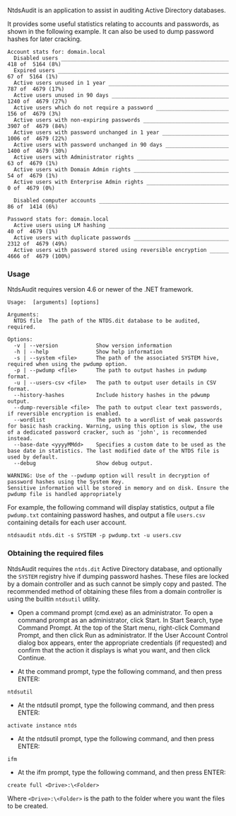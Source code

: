 NtdsAudit is an application to assist in auditing Active Directory databases.

It provides some useful statistics relating to accounts and passwords, as shown in the following example. It can also be used to dump password hashes for later cracking. 

```
Account stats for: domain.local
  Disabled users _____________________________________________________   418 of  5164 (8%)
  Expired users ______________________________________________________    67 of  5164 (1%)
  Active users unused in 1 year ______________________________________   787 of  4679 (17%)
  Active users unused in 90 days _____________________________________  1240 of  4679 (27%)
  Active users which do not require a password _______________________   156 of  4679 (3%)
  Active users with non-expiring passwords ___________________________  3907 of  4679 (84%)
  Active users with password unchanged in 1 year _____________________  1006 of  4679 (22%)
  Active users with password unchanged in 90 days ____________________  1400 of  4679 (30%)
  Active users with Administrator rights _____________________________    63 of  4679 (1%)
  Active users with Domain Admin rights ______________________________    54 of  4679 (1%)
  Active users with Enterprise Admin rights __________________________     0 of  4679 (0%)

  Disabled computer accounts _________________________________________    86 of  1414 (6%)

Password stats for: domain.local
  Active users using LM hashing ______________________________________    40 of  4679 (1%)
  Active users with duplicate passwords ______________________________  2312 of  4679 (49%)
  Active users with password stored using reversible encryption ______  4666 of  4679 (100%)
```

### Usage
NtdsAudit requires version 4.6 or newer of the .NET framework.

```
Usage:  [arguments] [options]

Arguments:
  NTDS file  The path of the NTDS.dit database to be audited, required.

Options:
  -v | --version            Show version information
  -h | --help               Show help information
  -s | --system <file>      The path of the associated SYSTEM hive, required when using the pwdump option.
  -p | --pwdump <file>      The path to output hashes in pwdump format.
  -u | --users-csv <file>   The path to output user details in CSV format.
  --history-hashes          Include history hashes in the pdwump output.
  --dump-reversible <file>  The path to output clear text passwords, if reversible encryption is enabled.
  --wordlist                The path to a wordlist of weak passwords for basic hash cracking. Warning, using this option is slow, the use of a dedicated password cracker, such as 'john', is recommended instead.
  --base-date <yyyyMMdd>    Specifies a custom date to be used as the base date in statistics. The last modified date of the NTDS file is used by default.
  --debug                   Show debug output.

WARNING: Use of the --pwdump option will result in decryption of password hashes using the System Key.
Sensitive information will be stored in memory and on disk. Ensure the pwdump file is handled appropriately
```

For example, the following command will display statistics, output a file `pwdump.txt` containing password hashes, and output a file `users.csv` containing details for each user account.

```
ntdsaudit ntds.dit -s SYSTEM -p pwdump.txt -u users.csv
```

### Obtaining the required files
NtdsAudit requires the `ntds.dit` Active Directory database, and optionally the `SYSTEM` registry hive if dumping password hashes. These files are locked by a domain controller and as such cannot be simply copy and pasted. The recommended method of obtaining these files from a domain controller is using the builtin `ntdsutil` utility. 

* Open a command prompt (cmd.exe) as an administrator. To open a command prompt as an administrator, click Start. In Start Search, type Command Prompt. At the top of the Start menu, right-click Command Prompt, and then click Run as administrator. If the User Account Control dialog box appears, enter the appropriate credentials (if requested) and confirm that the action it displays is what you want, and then click Continue.

* At the command prompt, type the following command, and then press ENTER:

```
ntdsutil
```

* At the ntdsutil prompt, type the following command, and then press ENTER:

```
activate instance ntds
```

* At the ntdsutil prompt, type the following command, and then press ENTER:

```
ifm
```

* At the ifm prompt, type the following command, and then press ENTER:

```
create full <Drive>:\<Folder>
```

Where `<Drive>:\<Folder>` is the path to the folder where you want the files to be created. 
